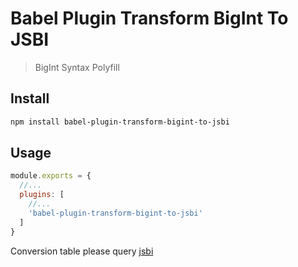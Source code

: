 # Babel Plugin Transform BigInt To JSBI

> BigInt Syntax Polyfill

## Install

```bash
npm install babel-plugin-transform-bigint-to-jsbi
```

## Usage

```js
module.exports = {
  //...
  plugins: [
    //...
    'babel-plugin-transform-bigint-to-jsbi'
  ]
}
```

Conversion table please query [jsbi](https://www.npmjs.com/package/jsbi)
